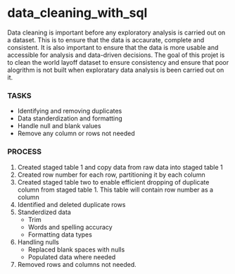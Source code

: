 # data_cleaning_with_sql

Data cleaning is important before any exploratory analysis is carried out on a dataset. This is to ensure that the data is accaurate, complete and consistent.
It is also important to ensure that the data is more usable and accessible for analysis and data-driven decisions. 
The goal of this projet is to clean the world layoff dataset to ensure consistency and ensure that poor alogrithm is not built when exploratary data analysis is been carried out on it.

### TASKS
- Identifying and removing duplicates
- Data standerdization and formatting
- Handle null and blank values
- Remove any column or rows not needed

### PROCESS
1. Created staged table 1 and copy data from raw data into staged table 1
2. Created row number for each row, partitioning it by each column
3. Created staged table two to enable efficient dropping of duplicate column from staged table 1. This table will contain row number as a column
4. Identified and deleted duplicate rows
5. Standerdized data
   - Trim
   - Words and spelling accuracy
   - Formatting data types
6. Handling nulls
   - Replaced blank spaces with nulls
   - Populated data where needed
7. Removed rows and columns not needed.
